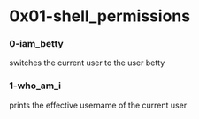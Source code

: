 # 0x01-shell_permissions

### 0-iam_betty
switches the current user to the user betty

### 1-who_am_i
prints the effective username of the current user
